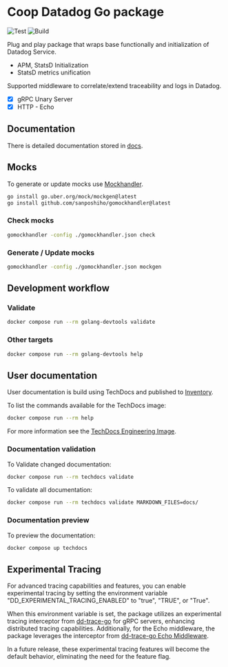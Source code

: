 # Coop Datadog Go package

![Test](https://github.com/coopnorge/go-datadog-lib/actions/workflows/test.yml/badge.svg)
![Build](https://github.com/coopnorge/go-datadog-lib/actions/workflows/build.yml/badge.svg)

Plug and play package that wraps base functionally and initialization of
Datadog Service.

- APM, StatsD Initialization
- StatsD metrics unification

Supported middleware to correlate/extend traceability and logs in Datadog.

- [X] gRPC Unary Server
- [X] HTTP - Echo

## Documentation

There is detailed documentation stored in [docs](docs/).

## Mocks

To generate or update mocks use
[Mockhandler](github.com/sanposhiho/gomockhandler).

```bash
go install go.uber.org/mock/mockgen@latest
go install github.com/sanposhiho/gomockhandler@latest
```

### Check mocks

```bash
gomockhandler -config ./gomockhandler.json check
```

### Generate / Update mocks

```bash
gomockhandler -config ./gomockhandler.json mockgen
```

## Development workflow

### Validate

```bash
docker compose run --rm golang-devtools validate
```

### Other targets

```bash
docker compose run --rm golang-devtools help
```

## User documentation

User documentation is build using TechDocs and published to
[Inventory](https://inventory.internal.coop/docs/default/component/go-datadog-lib).

To list the commands available for the TechDocs image:

```sh
docker compose run --rm help
```

For more information see the [TechDocs Engineering
Image](https://github.com/coopnorge/engineering-docker-images/tree/main/images/techdocs).

### Documentation validation

To Validate changed documentation:

```sh
docker compose run --rm techdocs validate
```

To validate all documentation:

```sh
docker compose run --rm techdocs validate MARKDOWN_FILES=docs/
```

### Documentation preview

To preview the documentation:

```sh
docker compose up techdocs
```

## Experimental Tracing

For advanced tracing capabilities and features, you can enable experimental
tracing by setting the environment variable
"DD_EXPERIMENTAL_TRACING_ENABLED" to "true", "TRUE", or "True".

When this environment variable is set, the package utilizes an experimental
tracing interceptor from
[dd-trace-go](https://github.com/DataDog/dd-trace-go/blob/main/contrib/google.golang.org/grpc/server.go)
for gRPC servers, enhancing distributed tracing capabilities.
Additionally, for the Echo middleware, the package leverages
the interceptor from
[dd-trace-go Echo Middleware](https://github.com/DataDog/dd-trace-go/tree/main/contrib/labstack/echo.v4).

In a future release, these experimental tracing features will become
the default behavior, eliminating the need for the feature flag.
